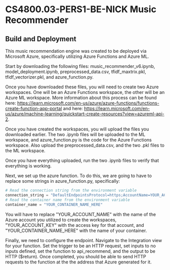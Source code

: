 
# CS4800.03-PERS1-BE-NICK Music Recommender 



## Build and Deployment

This music recommendation engine was created to be deployed via Microsoft Azure, specifically utilizing Azure Functions and Azure ML.

Start by downloading the following files: music_recommender_v6.ipynb, model_deployment.ipynb, preprocessed_data.csv, tfidf_maxtrix.pkl, tfidf_vectorizer.pkl, and azure_function.py. 

Once you have downloaded these files, you will need to create two Azure workspaces. One will be an Azure Functions workspace, the other will be an Azure ML workspace. More information about this process can be found here: https://learn.microsoft.com/en-us/azure/azure-functions/functions-create-function-app-portal and here: https://learn.microsoft.com/en-us/azure/machine-learning/quickstart-create-resources?view=azureml-api-2. 

Once you have created the workspaces, you will upload the files you downloaded earlier. The two .ipynb files will be uploaded to the ML workspace, and azure_function.py is the code for the Azure Functions workspace. Also upload the preprocessed_data.csv, and the two .pkl files to the ML workspace. 

Once you have everything uploaded, run the two .ipynb files to verify that everything is working. 

Next, we set up the azure function. To do this, we are going to have to replace some strings in azure_function.py, specifically:

```python
# Read the connection string from the environment variable
connection_string = "DefaultEndpointsProtocol=https;AccountName=YOUR_ACCOUNT_NAME;AccountKey=YOUR_ACCOUNT_KEY;EndpointSuffix=core.windows.net"
# Read the container name from the environment variable
container_name = "YOUR_CONTAINER_NAME_HERE"
```
You will have to replace "YOUR_ACCOUNT_NAME" with the name of the Azure account you utilized to create the workspaces, "YOUR_ACCOUNT_KEY" with the access key for that account, and "YOUR_CONTAINER_NAME_HERE" with the name of your container.

Finally, we need to configure the endpoint. Navigate to the Integration view for your function. Set the trigger to be an HTTP request, set inputs to no inputs defined, set the function to api_recommend, and the output to be HTTP ($return). Once completed, you should be able to send HTTP requests to the function at the the address that Azure generated for it.